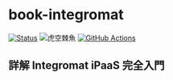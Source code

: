 # book-integromat

[![Status](https://img.shields.io/badge/%E6%8A%80%E8%A1%93%E6%9B%B8%E5%85%B810-%E6%BA%96%E5%82%99%E4%B8%AD-yellow)](https://techbookfest.org/event/tbf10)
![虎空棘魚](https://img.shields.io/badge/%E8%99%8E-%E7%A9%BA%E6%A3%98%E9%AD%9A-green)
[![GitHub Actions](https://github.com/srz-zumix/book-integromat/workflows/GitHub%20Actions/badge.svg?branch=main)](https://github.com/srz-zumix/book-integromat/actions?query=workflow%3A%22GitHub+Actions%22)

## 詳解 Integromat iPaaS 完全入門
